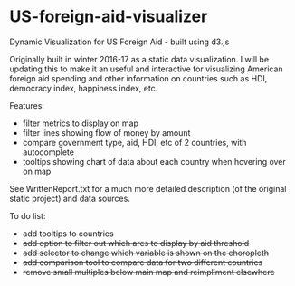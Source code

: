 # US-foreign-aid-visualizer
Dynamic Visualization for US Foreign Aid - built using d3.js

Originally built in winter 2016-17 as a static data visualization.
I will be updating this to make it an useful and interactive for visualizing American foreign aid spending and other information on countries such as HDI, democracy index, happiness index, etc.

Features:
- filter metrics to display on map
- filter lines showing flow of money by amount
- compare government type, aid, HDI, etc of 2 countries, with autocomplete
- tooltips showing chart of data about each country when hovering over on map

See WrittenReport.txt for a much more detailed description (of the original static project) and data sources.

To do list:
- ~~add tooltips to countries~~
- ~~add option to filter out which arcs to display by aid threshold~~
- ~~add selector to change which variable is shown on the choropleth~~
- ~~add comparison tool to compare data for two different countries~~
- ~~remove small multiples below main map and reimpliment elsewhere~~
